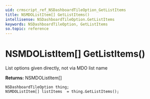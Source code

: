```yaml
---
uid: crmscript_ref_NSDashboardTileOption_GetListItems
title: NSMDOListItem[] GetListItems()
intellisense: NSDashboardTileOption.GetListItems
keywords: NSDashboardTileOption, GetListItems
so.topic: reference
---
```


# NSMDOListItem[] GetListItems()

List options given directly, not via MDO list name

**Returns:** NSMDOListItem[]

```crmscript
NSDashboardTileOption thing;
NSMDOListItem[] listItems  = thing.GetListItems();
```

